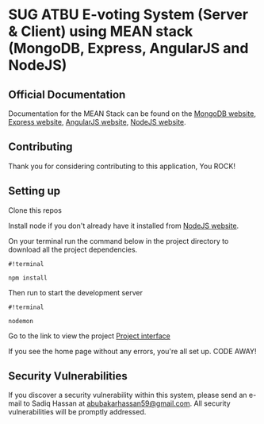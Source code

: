 # SUG ATBU E-voting System (Server & Client) using MEAN stack (MongoDB, Express, AngularJS and NodeJS)


## Official Documentation

Documentation for the MEAN Stack can be found on the [MongoDB website](http://mongodb.com), [Express website](http://express.com), [AngularJS website](http://angular.io), [NodeJS website](http://nodejs.com).

## Contributing

Thank you for considering contributing to this application, You ROCK!

## Setting up

Clone this repos

Install node if you don't already have it installed from [NodeJS website](http://nodejs.com).

On your terminal run the command below in the project directory to download all the project dependencies.
```
#!terminal

npm install
```
Then run to start the development server
```
#!terminal

nodemon
```

Go to the link to view the project [Project interface](http://localhost:3000)

If you see the home page without any errors, you're all set up. CODE AWAY!

## Security Vulnerabilities

If you discover a security vulnerability within this system, please send an e-mail to Sadiq Hassan at abubakarhassan59@gmail.com. All security vulnerabilities will be promptly addressed.